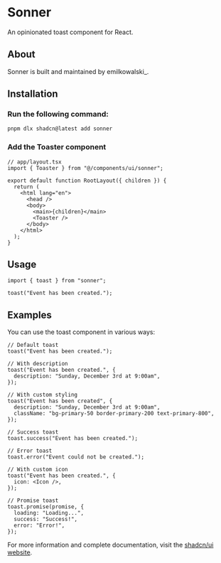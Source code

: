 # Sonner

An opinionated toast component for React.

## About

Sonner is built and maintained by emilkowalski\_.

## Installation

### Run the following command:

```bash
pnpm dlx shadcn@latest add sonner
```

### Add the Toaster component

```tsx
// app/layout.tsx
import { Toaster } from "@/components/ui/sonner";

export default function RootLayout({ children }) {
  return (
    <html lang="en">
      <head />
      <body>
        <main>{children}</main>
        <Toaster />
      </body>
    </html>
  );
}
```

## Usage

```tsx
import { toast } from "sonner";
```

```tsx
toast("Event has been created.");
```

## Examples

You can use the toast component in various ways:

```tsx
// Default toast
toast("Event has been created.");

// With description
toast("Event has been created.", {
  description: "Sunday, December 3rd at 9:00am",
});

// With custom styling
toast("Event has been created", {
  description: "Sunday, December 3rd at 9:00am",
  className: "bg-primary-50 border-primary-200 text-primary-800",
});

// Success toast
toast.success("Event has been created.");

// Error toast
toast.error("Event could not be created.");

// With custom icon
toast("Event has been created.", {
  icon: <Icon />,
});

// Promise toast
toast.promise(promise, {
  loading: "Loading...",
  success: "Success!",
  error: "Error!",
});
```

For more information and complete documentation, visit the [shadcn/ui website](https://ui.shadcn.com/docs/components/sonner).
